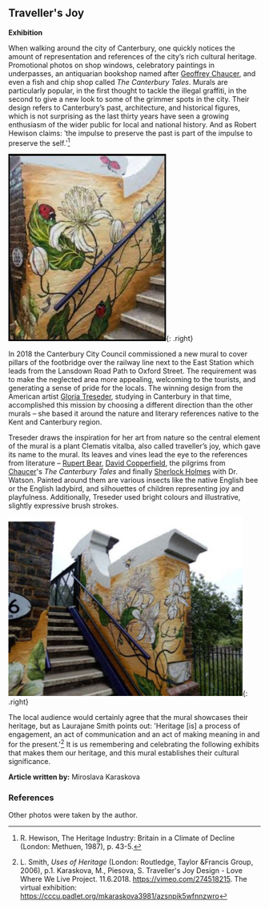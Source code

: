 ## Traveller's Joy

**Exhibition**

When walking around the city of Canterbury, one quickly notices the amount of representation and references of the city’s rich cultural heritage. Promotional photos on shop windows, celebratory paintings in underpasses, an antiquarian bookshop named after [Geoffrey Chaucer](/14c/14c-chaucer-biography), and even a fish and chip shop called _The Canterbury Tales_. Murals are particularly popular, in the first thought to tackle the illegal graffiti, in the second to give a new look to some of the grimmer spots in the city. Their design refers to Canterbury’s past, architecture, and historical figures, which is not surprising as the last thirty years have seen a growing enthusiasm of the wider public for local and national history.  And as Robert Hewison claims: ʹthe impulse to preserve the past is part of the impulse to preserve the self.ʹ[^ref1] 

![Traveller's Joy by Gloria Treseder](images/railwaybridge.JPG){: .right}

In 2018 the Canterbury City Council commissioned a new mural to cover pillars of the footbridge over the railway line next to the East Station which leads from the Lansdown Road Path to Oxford Street. The requirement was to make the neglected area more appealing, welcoming to the tourists, and generating a sense of pride for the locals. The winning design from the American artist [Gloria Treseder](https://www.gtreseder.com/), studying in Canterbury in that time, accomplished this mission by choosing a different direction than the other murals – she based it around the nature and literary references native to the Kent and Canterbury region.

Treseder draws the inspiration for her art from nature so the central element of the mural is a plant Clematis vitalba, also called traveller’s joy, which gave its name to the mural. Its leaves and vines lead the eye to the references from literature – [Rupert Bear](20c-tourtel-biography), [David Copperfield](/dickens/david-copperfield-curated-walk/), the pilgrims from [Chaucer](/14c/14c-chaucer-biography)'s  _The Canterbury Tales_ and finally [Sherlock Holmes](19c-conan-doyle-biography) with Dr. Watson. Painted around them are various insects like the native English bee or the English ladybird, and silhouettes of children representing joy and playfulness. Additionally, Treseder used bright colours and illustrative, slightly expressive brush strokes.

![Traveller's Joy by Gloria Treseder](images/railwaybridge2.JPG){: .right}

The local audience would certainly agree that the mural showcases their heritage, but as Laurajane Smith points out: 'Heritage [is] a process of engagement, an act of communication and an act of making meaning in and for the present.'[^ref2]  It is us remembering and celebrating the following exhibits that makes them our heritage, and this mural establishes their cultural significance.

**Article written by:** Miroslava Karaskova

### References

[^ref1]: R. Hewison, The Heritage Industry: Britain in a Climate of Decline (London: Methuen, 1987), p. 43-5.   
[^ref2]: L. Smith, _Uses of Heritage_ (London: Routledge, Taylor &Francis Group, 2006), p.1.
Karaskova, M., Piesova, S. Traveller's Joy Design - Love Where We Live Project. 11.6.2018. https://vimeo.com/274518215.
The virtual exhibition: https://cccu.padlet.org/mkaraskova3981/azsnpik5wfnnzwro 

Other photos were taken by the author.


